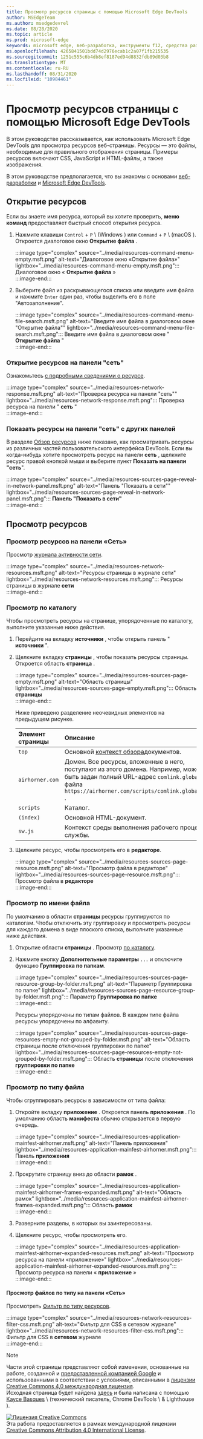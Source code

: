 ```yaml
---
title: Просмотр ресурсов страницы с помощью Microsoft Edge DevTools
author: MSEdgeTeam
ms.author: msedgedevrel
ms.date: 08/28/2020
ms.topic: article
ms.prod: microsoft-edge
keywords: microsoft edge, веб-разработка, инструменты f12, средства разработчика
ms.openlocfilehash: 4265841501bdd74d2976ecab1c2a07f1fb215535
ms.sourcegitcommit: 1251c555c6b4db8ef8187ed94d8832fdb89d03b8
ms.translationtype: MT
ms.contentlocale: ru-RU
ms.lasthandoff: 08/31/2020
ms.locfileid: "10984461"
---
```

<!-- Copyright Kayce Basques 

   Licensed under the Apache License, Version 2.0 (the "License");
   you may not use this file except in compliance with the License.
   You may obtain a copy of the License at

       https://www.apache.org/licenses/LICENSE-2.0

   Unless required by applicable law or agreed to in writing, software
   distributed under the License is distributed on an "AS IS" BASIS,
   WITHOUT WARRANTIES OR CONDITIONS OF ANY KIND, either express or implied.
   See the License for the specific language governing permissions and
   limitations under the License.  -->  





# Просмотр ресурсов страницы с помощью Microsoft Edge DevTools   

  

В этом руководстве рассказывается, как использовать Microsoft Edge DevTools для просмотра ресурсов веб-страницы.  Ресурсы — это файлы, необходимые для правильного отображения страницы.  Примеры ресурсов включают CSS, JavaScript и HTML-файлы, а также изображения.  

В этом руководстве предполагается, что вы знакомы с основами [веб-разработки][MDNLearnWebDevelopment] и [Microsoft Edge DevTools][MicrosoftEdgeDevTools].  

## Открытие ресурсов   

Если вы знаете имя ресурса, который вы хотите проверить, **меню команд** предоставляет быстрый способ открытия ресурса.  

1.  Нажмите клавиши `Control` + `P` \ (Windows \) или `Command` + `P` \ (macOS \).  Откроется диалоговое окно **Открытие файла** .  
    
    :::image type="complex" source="../media/resources-command-menu-empty.msft.png" alt-text="Диалоговое окно «Открытие файла»" lightbox="../media/resources-command-menu-empty.msft.png":::
       Диалоговое окно « **Открытие файла** »  
    :::image-end:::  
    
1.  Выберите файл из раскрывающегося списка или введите имя файла и нажмите `Enter` один раз, чтобы выделить его в поле "Автозаполнение".  
    
    :::image type="complex" source="../media/resources-command-menu-file-search.msft.png" alt-text="Введите имя файла в диалоговом окне "Открытие файла"" lightbox="../media/resources-command-menu-file-search.msft.png":::
       Введите имя файла в диалоговом окне " **Открытие файла** "  
    :::image-end:::  
    
### Открытие ресурсов на панели "сеть"   

Ознакомьтесь [с подробными сведениями о ресурсе][DevtoolsNetworkInspectDetailsResource].  

:::image type="complex" source="../media/resources-network-response.msft.png" alt-text="Проверка ресурса на панели "сеть"" lightbox="../media/resources-network-response.msft.png":::
   Проверка ресурса на панели " **сеть** "  
:::image-end:::  

### Показать ресурсы на панели "сеть" с других панелей   

В разделе [Обзор ресурсов](#browse-resources) ниже показано, как просматривать ресурсы из различных частей пользовательского интерфейса DevTools.  Если вы когда-нибудь хотите просмотреть ресурс на панели **сеть** , щелкните ресурс правой кнопкой мыши и выберите пункт **Показать на панели "сеть**".  

:::image type="complex" source="../media/resources-sources-page-reveal-in-network-panel.msft.png" alt-text="Панель "Показать в сети"" lightbox="../media/resources-sources-page-reveal-in-network-panel.msft.png":::
   **Панель "Показать в сети"**  
:::image-end:::  

## Просмотр ресурсов   

### Просмотр ресурсов на панели «Сеть»   

Просмотр [журнала активности сети][DevtoolsNetworkLogActivity].  

:::image type="complex" source="../media/resources-network-resources.msft.png" alt-text="Ресурсы страницы в журнале сети" lightbox="../media/resources-network-resources.msft.png":::
   Ресурсы страницы в журнале **сети**  
:::image-end:::  

### Просмотр по каталогу   

Чтобы просмотреть ресурсы на странице, упорядоченные по каталогу, выполните указанные ниже действия.  

1.  Перейдите на вкладку **источники** , чтобы открыть панель " **источники** ".  
1.  Щелкните вкладку **страницы** , чтобы показать ресурсы страницы.  Откроется область **страница** .  
    
    :::image type="complex" source="../media/resources-sources-page-empty.msft.png" alt-text="Область страницы" lightbox="../media/resources-sources-page-empty.msft.png":::
       Область **страницы**  
    :::image-end:::  
    
    Ниже приведено разделение неочевидных элементов на предыдущем рисунке.  
    
    | Элемент страницы | Описание |  
    |:--- |:--- |  
    | `top` | Основной [контекст обзора][MDNInlineFrame]документов. |  
    | `airhorner.com` | Домен.  Все ресурсы, вложенные в него, поступают из этого домена.  Например, может быть задан полный URL-адрес `comlink.global.j` файла `https://airhorner.com/scripts/comlink.global.js` . |  
    | `scripts` | Каталог. |  
    | `(index)` | Основной HTML-документ. |  
    | `sw.js` | Контекст среды выполнения рабочего процесса службы. |  
    
1.  Щелкните ресурс, чтобы просмотреть его в **редакторе**.  
    
    :::image type="complex" source="../media/resources-sources-page-resource.msft.png" alt-text="Просмотр файла в редакторе" lightbox="../media/resources-sources-page-resource.msft.png":::
       Просмотр файла в **редакторе**  
    :::image-end:::  
    
### Просмотр по имени файла   

По умолчанию в области **страницы** ресурсы группируются по каталогам.  Чтобы отключить эту группировку и просмотреть ресурсы для каждого домена в виде плоского списка, выполните указанные ниже действия.  

1.  Открытие области **страницы** .  Просмотр [по каталогу](#browse-by-directory).  
1.  Нажмите кнопку **Дополнительные параметры** `...` и отключите функцию **Группировка по папкам**.  
    
    :::image type="complex" source="../media/resources-sources-page-resource-group-by-folder.msft.png" alt-text="Параметр Группировка по папке" lightbox="../media/resources-sources-page-resource-group-by-folder.msft.png":::
       Параметр **Группировка по папке**  
    :::image-end:::  
    
    Ресурсы упорядочены по типам файлов.  В каждом типе файла ресурсы упорядочены по алфавиту.  
    
    :::image type="complex" source="../media/resources-sources-page-resources-empty-not-grouped-by-folder.msft.png" alt-text="Область страницы после отключения группировки по папке" lightbox="../media/resources-sources-page-resources-empty-not-grouped-by-folder.msft.png":::
       Область **страницы** после отключения **группировки по папке**  
    :::image-end:::  
    
### Просмотр по типу файла   

Чтобы сгруппировать ресурсы в зависимости от типа файла:  

1.  Откройте вкладку **приложение** .  Откроется панель **приложения** .  По умолчанию область **манифеста** обычно открывается в первую очередь.  
    
    :::image type="complex" source="../media/resources-application-mainfest-airhorner.msft.png" alt-text="Панель приложения" lightbox="../media/resources-application-mainfest-airhorner.msft.png":::
       Панель **приложения**  
    :::image-end:::  
    
1.  Прокрутите страницу вниз до области **рамок** .  
    
    :::image type="complex" source="../media/resources-application-mainfest-airhorner-frames-expanded.msft.png" alt-text="Область рамок" lightbox="../media/resources-application-mainfest-airhorner-frames-expanded.msft.png":::
       Область **рамок**  
    :::image-end:::  
    
1.  Разверните разделы, в которых вы заинтересованы.  
1.  Щелкните ресурс, чтобы просмотреть его.  
    
    :::image type="complex" source="../media/resources-application-mainfest-airhorner-expanded-resources.msft.png" alt-text="Просмотр ресурса на панели «приложение»" lightbox="../media/resources-application-mainfest-airhorner-expanded-resources.msft.png":::
       Просмотр ресурса на панели « **приложение** »  
    :::image-end:::  
    
#### Просмотр файлов по типу на панели «Сеть»   

Просмотреть [Фильтр по типу ресурсов][DevtoolsNetworkFilterByResourceType].  

:::image type="complex" source="../media/resources-network-resources-filter-css.msft.png" alt-text="Фильтр для CSS в сетевом журнале" lightbox="../media/resources-network-resources-filter-css.msft.png":::
   Фильтр для CSS в **сетевом** журнале  
:::image-end:::  

<!--  
  


-->  

<!-- links -->  

[MicrosoftEdgeDevTools]: ../../devtools-guide-chromium.md "Инструменты разработчика Microsoft EDGE (Chromium) | Документы Microsoft"  
[DevtoolsNetworkFilterByResourceType]: ../network/index.md#filter-by-resource-type "Фильтрация по типу ресурсов: Проверка активности сети в Microsoft Edge DevTools | Документы Microsoft"  
[DevtoolsNetworkInspectDetailsResource]: ../network/index.md#inspect-the-details-of-the-resource "Просмотрите сведения об активности в сети для проверки ресурсов в Microsoft Edge DevTools | Документы Microsoft"  
[DevtoolsNetworkLogActivity]: ../network/index.md#log-network-activity "Регистрация активности сети — проверка активности сети в Microsoft Edge DevTools | Документы Microsoft"  

[MDNInlineFrame]: https://developer.mozilla.org/docs/Web/HTML/Element/iframe "<> IFRAME: элемент встроенной рамки | MDN"  
[MDNLearnWebDevelopment]: https://developer.mozilla.org/docs/Learn "Знакомство с веб-разработкой | MDN"  

> [!NOTE]
> Части этой страницы представляют собой изменения, основанные на работе, созданной и [предоставленной компанией Google][GoogleSitePolicies] и использованными в соответствии с условиями, описанными в [лицензии Creative Commons 4,0 международная лицензия][CCA4IL].  
> Исходная страница будет найдена [здесь](https://developers.google.com/web/tools/chrome-devtools/resources/index) и была написана с помощью [Kayce Basques][KayceBasques] \ (технический писатель, Chrome DevTools \ & Lighthouse \).  

[![Лицензия Creative Commons][CCby4Image]][CCA4IL]  
Эта работа предоставляется в рамках международной лицензии [Creative Commons Attribution 4.0 International License][CCA4IL].  

[CCA4IL]: https://creativecommons.org/licenses/by/4.0  
[CCby4Image]: https://i.creativecommons.org/l/by/4.0/88x31.png  
[GoogleSitePolicies]: https://developers.google.com/terms/site-policies  
[KayceBasques]: https://developers.google.com/web/resources/contributors/kaycebasques  
